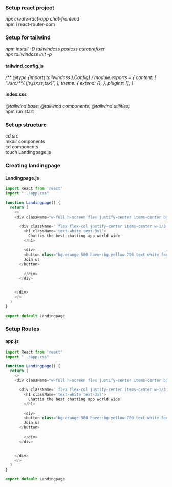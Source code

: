 ### Setup react project  
_npx create-ract-app chat-frontend_  
npm i react-router-dom  

### Setup for tailwind  
_npm install -D tailwindcss postcss autoprefixer_  
_npx tailwindcss init -p_  
#### tailwind.config.js  
_/** @type {import('tailwindcss').Config} */ 
module.exports = {
  content: [
    "./src/**/*.{js,jsx,ts,tsx}",
  ],
  theme: {
    extend: {},
  },
  plugins: [],
}_  
#### index.css  
_@tailwind base;
@tailwind components;
@tailwind utilities;_  
npm run start  

### Set up structure  
_cd src_  
mkdir components  
cd components  
touch Landingpage.js  
### Creating landingpage  
#### Landingpage.js  
``` js
import React from 'react'
import "../app.css"

function Landingpage() {
  return (
    <>
    <div className="w-full h-screen flex justify-center items-center bg-blue-300 bg-image overflow-hidden">

      <div className=' flex flex-col justify-center items-center w-1/3 h-2/3 bg-blue-900' style={{borderRadius: "50%", marginTop: "27%", marginLeft: "5%"}}> 
        <h1 className='text-white text-3xl'>
          Chattis the best chatting app world wide! 
        </h1>

        <div>
        <button class="bg-orange-500 hover:bg-yellow-700 text-white font-bold py-2 px-4 rounded-full mt-7">
        Join us
      </button>
      
        </div>
      </div>


    </div>
    </>
  )
}

export default Landingpage
```
### Setup Routes  
#### app.js  
``` js
import React from 'react'
import "../app.css"

function Landingpage() {
  return (
    <>
    <div className="w-full h-screen flex justify-center items-center bg-blue-300 bg-image overflow-hidden">

      <div className=' flex flex-col justify-center items-center w-1/3 h-2/3 bg-blue-900' style={{borderRadius: "50%", marginTop: "27%", marginLeft: "5%"}}> 
        <h1 className='text-white text-3xl'>
          Chattis the best chatting app world wide! 
        </h1>

        <div>
        <button class="bg-orange-500 hover:bg-yellow-700 text-white font-bold py-2 px-4 rounded-full mt-7">
        Join us
      </button>
      
        </div>
      </div>


    </div>
    </>
  )
}

export default Landingpage
```
